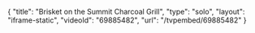 {
    "title": "Brisket on the Summit Charcoal Grill",
    "type": "solo",
    "layout": "iframe-static",
    "videoId": "69885482",
    "url": "\/tvpembed\/69885482"
}
